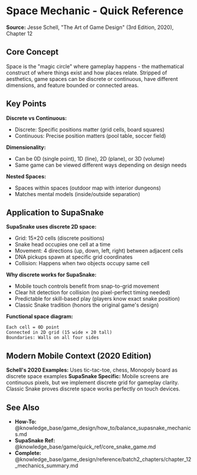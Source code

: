 # Space Mechanic - Quick Reference

**Source:** Jesse Schell, "The Art of Game Design" (3rd Edition, 2020), Chapter 12

## Core Concept

Space is the "magic circle" where gameplay happens - the mathematical construct of where things exist and how places relate. Stripped of aesthetics, game spaces can be discrete or continuous, have different dimensions, and feature bounded or connected areas.

## Key Points

**Discrete vs Continuous:**
- Discrete: Specific positions matter (grid cells, board squares)
- Continuous: Precise position matters (pool table, soccer field)

**Dimensionality:**
- Can be 0D (single point), 1D (line), 2D (plane), or 3D (volume)
- Same game can be viewed different ways depending on design needs

**Nested Spaces:**
- Spaces within spaces (outdoor map with interior dungeons)
- Matches mental models (inside/outside separation)

## Application to SupaSnake

**SupaSnake uses discrete 2D space:**
- Grid: 15×20 cells (discrete positions)
- Snake head occupies one cell at a time
- Movement: 4 directions (up, down, left, right) between adjacent cells
- DNA pickups spawn at specific grid coordinates
- Collision: Happens when two objects occupy same cell

**Why discrete works for SupaSnake:**
- Mobile touch controls benefit from snap-to-grid movement
- Clear hit detection for collision (no pixel-perfect timing needed)
- Predictable for skill-based play (players know exact snake position)
- Classic Snake tradition (honors the original game's design)

**Functional space diagram:**
```
Each cell = 0D point
Connected in 2D grid (15 wide × 20 tall)
Boundaries: Walls on all four sides
```

## Modern Mobile Context (2020 Edition)

**Schell's 2020 Examples:** Uses tic-tac-toe, chess, Monopoly board as discrete space examples
**SupaSnake Specific:** Mobile screens are continuous pixels, but we implement discrete grid for gameplay clarity. Classic Snake proves discrete space works perfectly on touch devices.

## See Also

- **How-To:** @knowledge_base/game_design/how_to/balance_supasnake_mechanics.md
- **SupaSnake Ref:** @knowledge_base/game/quick_ref/core_snake_game.md
- **Complete:** @knowledge_base/game_design/reference/batch2_chapters/chapter_12_mechanics_summary.md
